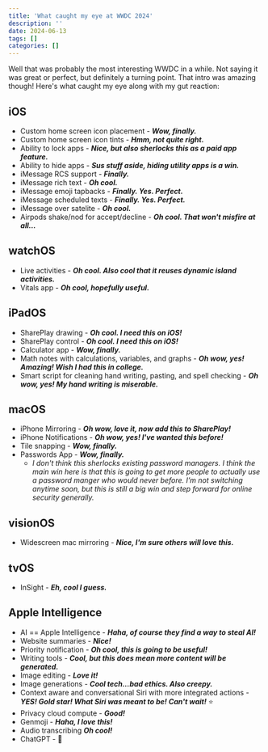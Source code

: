 ```yaml
---
title: 'What caught my eye at WWDC 2024'
description: ''
date: 2024-06-13
tags: []
categories: []
---
```


Well that was probably the most interesting WWDC in a while. Not saying it was great or perfect, but definitely a turning point. That intro was amazing though! Here's what caught my eye along with my gut reaction:

## iOS

- Custom home screen icon placement - **_Wow, finally._**
- Custom home screen icon tints - **_Hmm, not quite right._**
- Ability to lock apps - **_Nice, but also sherlocks this as a paid app feature._**
- Ability to hide apps - **_Sus stuff aside, hiding utility apps is a win._**
- iMessage RCS support - **_Finally._**
- iMessage rich text - **_Oh cool._**
- iMessage emoji tapbacks - **_Finally. Yes. Perfect._**
- iMessage scheduled texts - **_Finally. Yes. Perfect._**
- iMessage over satelite - **_Oh cool._**
- Airpods shake/nod for accept/decline - **_Oh cool. That won't misfire at all..._**

## watchOS

- Live activities - **_Oh cool. Also cool that it reuses dynamic island activities._**
- Vitals app - **_Oh cool, hopefully useful._**

## iPadOS

- SharePlay drawing - **_Oh cool. I need this on iOS!_**
- SharePlay control - **_Oh cool. I need this on iOS!_**
- Calculator app - **_Wow, finally._**
- Math notes with calculations, variables, and graphs - **_Oh wow, yes! Amazing! Wish I had this in college._**
- Smart script for cleaning hand writing, pasting, and spell checking - **_Oh wow, yes! My hand writing is miserable._**

## macOS

- iPhone Mirroring - **_Oh wow, love it, now add this to SharePlay!_**
- iPhone Notifications - **_Oh wow, yes! I've wanted this before!_**
- Tile snapping - **_Wow, finally._**
- Passwords App - **_Wow, finally._**
  - _I don't think this sherlocks existing password managers. I think the main win here is that this is going to get more people to actually use a password manger who would never before. I’m not switching anytime soon, but this is still a big win and step forward for online security generally._

## visionOS

- Widescreen mac mirroring - **_Nice, I'm sure others will love this._**

## tvOS

- InSight - **_Eh, cool I guess._**

## Apple Intelligence

- AI == Apple Intelligence - **_Haha, of course they find a way to steal AI!_**
- Website summaries - **_Nice!_**
- Priority notification - **_Oh cool, this is going to be useful!_**
- Writing tools - **_Cool, but this does mean more content will be generated._**
- Image editing - **_Love it!_**
- Image generations - **_Cool tech...bad ethics. Also creepy._**
- Context aware and conversational Siri with more integrated actions - **_YES! Gold star! What Siri was meant to be! Can't wait!_** ⭐️
- Privacy cloud compute - **_Good!_**
- Genmoji - **_Haha, I love this!_**
- Audio transcribing **_Oh cool!_**
- ChatGPT - 🤮
